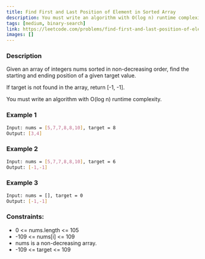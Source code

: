 ```yaml
---
title: Find First and Last Position of Element in Sorted Array
description: You must write an algorithm with O(log n) runtime complexity.
tags: [medium, binary-search]
link: https://leetcode.com/problems/find-first-and-last-position-of-element-in-sorted-array
images: []
---
```


### Description

Given an array of integers nums sorted in non-decreasing order, find the starting and ending position of a given target value.

If target is not found in the array, return [-1, -1].

You must write an algorithm with O(log n) runtime complexity.

### Example 1

```bash
Input: nums = [5,7,7,8,8,10], target = 8
Output: [3,4]
```

### Example 2

```bash
Input: nums = [5,7,7,8,8,10], target = 6
Output: [-1,-1]
```

### Example 3

```bash
Input: nums = [], target = 0
Output: [-1,-1]
```

### Constraints:

- 0 <= nums.length <= 105
- -109 <= nums[i] <= 109
- nums is a non-decreasing array.
- -109 <= target <= 109